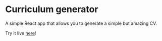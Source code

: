 # Curriculum generator

A simple React app that allows you to generate a simple but amazing CV.

Try it live [here](https://your-cv-generator.netlify.app)!